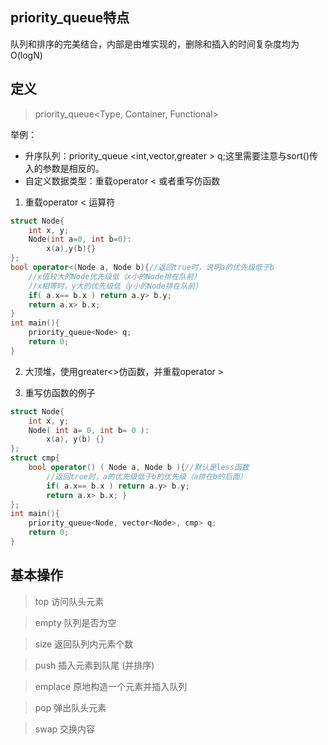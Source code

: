 ## priority_queue特点
队列和排序的完美结合，内部是由堆实现的，删除和插入的时间复杂度均为O(logN)

## 定义
> priority_queue<Type, Container, Functional>

举例：
- 升序队列：priority_queue <int,vector<int>,greater<int> > q;这里需要注意与sort()传入的参数是相反的。
- 自定义数据类型：重载operator < 或者重写仿函数
1. 重载operator < 运算符

```cpp
struct Node{
    int x, y;
    Node(int a=0, int b=0):
        x(a),y(b){}
};
bool operator<(Node a, Node b){//返回true时，说明a的优先级低于b
    //x值较大的Node优先级低（x小的Node排在队前）
    //x相等时，y大的优先级低（y小的Node排在队前）
    if( a.x== b.x ) return a.y> b.y;
    return a.x> b.x;
}
int main(){
    priority_queue<Node> q;
    return 0;
}
```

2. 大顶堆，使用greater<>仿函数，并重载operator > 

3. 重写仿函数的例子

```cpp
struct Node{
    int x, y;
    Node( int a= 0, int b= 0 ):
        x(a), y(b) {}
};
struct cmp{
    bool operator() ( Node a, Node b ){//默认是less函数
        //返回true时，a的优先级低于b的优先级（a排在b的后面）
        if( a.x== b.x ) return a.y> b.y;
        return a.x> b.x; }
};
int main(){
    priority_queue<Node, vector<Node>, cmp> q;
    return 0;
}
```


## 基本操作
> top 访问队头元素

> empty 队列是否为空

> size 返回队列内元素个数

> push 插入元素到队尾 (并排序)

> emplace 原地构造一个元素并插入队列

> pop 弹出队头元素

> swap 交换内容
